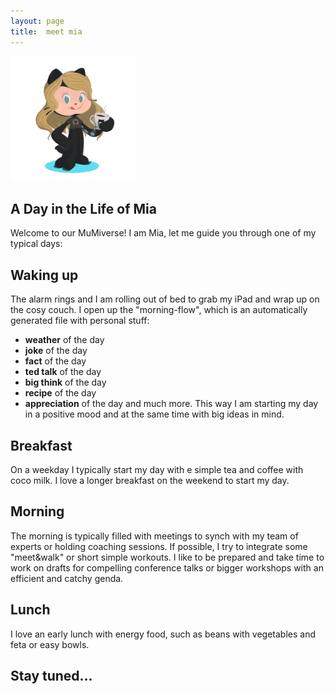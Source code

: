 ```yaml
---
layout: page
title:  meet mia
--- 
```


<img src="/assets/images/JuMia.PNG" width="200" height="200">

## A Day in the Life of Mia

Welcome to our MuMiverse!
I am Mia, let me guide you through one of my typical days:

## Waking up
The alarm rings and I am rolling out of bed to grab my iPad and wrap up on the cosy couch.
I open up the "morning-flow", which is an automatically generated file with personal stuff:
- **weather** of the day
- **joke** of the day
- **fact** of the day
- **ted talk** of the day
- **big think** of the day
- **recipe** of the day
- **appreciation** of the day
and much more.
This way I am starting my day in a positive mood and at the same time with big ideas in mind.

## Breakfast
On a weekday I typically start my day with e simple tea and coffee with coco milk.
I love a longer breakfast on the weekend to start my day.

## Morning
The morning is typically filled with meetings to synch with my team of experts or holding coaching sessions. If possible, I try to integrate some "meet&walk" or short simple workouts.
I like to be prepared and take time to work on drafts for compelling conference talks or bigger workshops with an efficient and catchy genda.

## Lunch
I love an early lunch with energy food, such as beans with vegetables and feta or easy bowls.

## Stay tuned...

